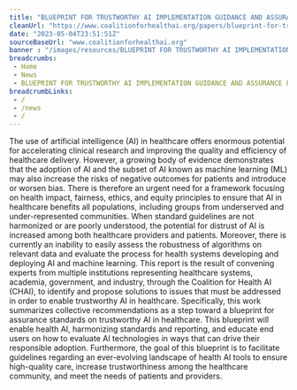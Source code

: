```yaml
--- 
title: "BLUEPRINT FOR TRUSTWORTHY AI IMPLEMENTATION GUIDANCE AND ASSURANCE FOR HEALTHCARE"
cleanUrl: "https://www.coalitionforhealthai.org/papers/blueprint-for-trustworthy-ai_V1.0.pdf"
date: "2023-05-04T23:51:51Z"
sourceBaseUrl: "www.coalitionforhealthai.org"
banner : "/images/resources/BLUEPRINT FOR TRUSTWORTHY AI IMPLEMENTATION GUIDANCE AND ASSURANCE FOR HEALTHCARE.jpg"
breadcrumbs:
 - Home
 - News
 - BLUEPRINT FOR TRUSTWORTHY AI IMPLEMENTATION GUIDANCE AND ASSURANCE FOR HEALTHCARE
breadcrumbLinks:
 - / 
 - /news
 - / 
---
```

The use of artificial intelligence (AI) in healthcare offers enormous potential for accelerating clinical research and improving the quality and efficiency of healthcare delivery. However, a growing body of evidence demonstrates that the adoption of AI and the subset of AI known as machine learning (ML) may also increase the risks of negative outcomes for patients and introduce or worsen bias. There is therefore an urgent need for a framework focusing on health impact, fairness, ethics, and equity principles to ensure that AI in healthcare benefits all populations, including groups from underserved and under-represented communities. When standard guidelines are not harmonized or are poorly understood, the potential for distrust of AI is increased among both healthcare providers and patients. Moreover, there is currently an inability to easily assess the robustness of algorithms on relevant data and evaluate the process for health systems developing and deploying AI and machine learning. This report is the result of convening experts from multiple institutions representing healthcare systems, academia, government, and industry, through the Coalition for Health AI (CHAI), to identify and propose solutions to issues that must be addressed in order to enable trustworthy AI in healthcare. Specifically, this work summarizes collective recommendations as a step toward a blueprint for assurance standards on trustworthy AI in healthcare. This blueprint will enable health AI, harmonizing standards and reporting, and educate end users on how to evaluate AI technologies in ways that can drive their responsible adoption. Furthermore, the goal of this blueprint is to facilitate guidelines regarding an ever-evolving landscape of health AI tools to ensure high-quality care, increase trustworthiness among the healthcare community, and meet the needs of patients and providers.
